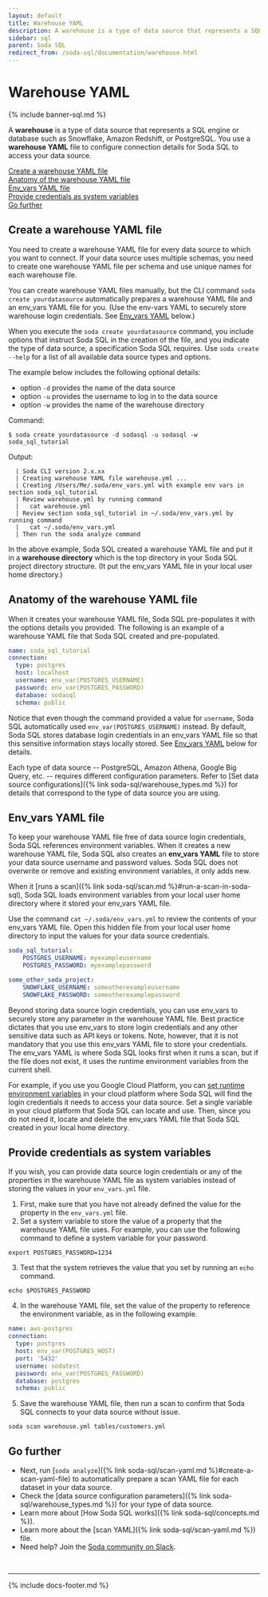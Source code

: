 ```yaml
---
layout: default
title: Warehouse YAML
description: A warehouse is a type of data source that represents a SQL engine or database. Use a warehouse YAML file to configure connection details for Soda SQL.
sidebar: sql
parent: Soda SQL
redirect_from: /soda-sql/documentation/warehouse.html
---
```


# Warehouse YAML

{% include banner-sql.md %}

A **warehouse** is a type of data source that represents a SQL engine or database such as Snowflake, Amazon Redshift, or PostgreSQL. You use a **warehouse YAML** file to configure connection details for Soda SQL to access your data source.

[Create a warehouse YAML file](#create-a-warehouse-yaml-file)<br />
[Anatomy of the warehouse YAML file](#anatomy-of-the-warehouse-yaml-file)<br />
[Env_vars YAML file](#env_vars-yaml-file)<br />
[Provide credentials as system variables](#provide-credentials-as-system-variables)<br />
[Go further](#go-further)<br />


## Create a warehouse YAML file

You need to create a warehouse YAML file for every data source to which you want to connect. If your data source uses multiple schemas, you need to create one warehouse YAML file per schema and use unique names for each warehouse file.

You can create warehouse YAML files manually, but the CLI command `soda create yourdatasource` automatically prepares a warehouse YAML file and an env_vars YAML file for you. (Use the env-vars YAML to securely store warehouse login credentials. See [Env_vars YAML](#env_vars-yaml-file) below.)

When you execute the `soda create yourdatasource` command, you include options that instruct Soda SQL in the creation of the file, and you indicate the type of data source, a specification Soda SQL requires. Use `soda create --help` for a list of all available data source types and options.

The example below includes the following optional details:
* option `-d` provides the name of the data source
* option `-u` provides the username to log in to the data source
* option `-w` provides the name of the warehouse directory


Command:
```shell
$ soda create yourdatasource -d sodasql -u sodasql -w soda_sql_tutorial
```
Output:
```shell
  | Soda CLI version 2.x.xx
  | Creating warehouse YAML file warehouse.yml ...
  | Creating /Users/Me/.soda/env_vars.yml with example env vars in section soda_sql_tutorial
  | Review warehouse.yml by running command
  |   cat warehouse.yml
  | Review section soda_sql_tutorial in ~/.soda/env_vars.yml by running command
  |   cat ~/.soda/env_vars.yml
  | Then run the soda analyze command
```

In the above example, Soda SQL created a warehouse YAML file and put it in a **warehouse directory** which is the top directory in your Soda SQL project directory structure. (It put the env_vars YAML file in your local user home directory.)


## Anatomy of the warehouse YAML file

When it creates your warehouse YAML file, Soda SQL pre-populates it with the options details you provided. The following is an example of a warehouse YAML file that Soda SQL created and pre-populated.

```yaml
name: soda_sql_tutorial
connection:
  type: postgres
  host: localhost
  username: env_var(POSTGRES_USERNAME)
  password: env_var(POSTGRES_PASSWORD)
  database: sodasql
  schema: public
```

Notice that even though the command provided a value for `username`, Soda SQL automatically used `env_var(POSTGRES_USERNAME)` instead. By default, Soda SQL stores database login credentials in an env_vars YAML file so that this sensitive information stays locally stored. See [Env_vars YAML](#env_vars-yaml-file) below for details.

Each type of data source -- PostgreSQL, Amazon Athena, Google Big Query, etc. -- requires different configuration parameters. Refer to [Set data source configurations]({% link soda-sql/warehouse_types.md %}) for details that correspond to the type of data source you are using.


## Env_vars YAML file

To keep your warehouse YAML file free of data source login credentials, Soda SQL references environment variables. When it creates a new warehouse YAML file, Soda SQL also creates an **env_vars YAML** file to store your data source username and password values. Soda SQL does not overwrite or remove and existing environment variables, it only adds new.

When it [runs a scan]({% link soda-sql/scan.md %}#run-a-scan-in-soda-sql), Soda SQL loads environment variables from your local user home directory where it stored your env_vars YAML file. 

Use the command `cat ~/.soda/env_vars.yml` to review the contents of your env_vars YAML file. Open this hidden file from your local user home directory to input the values for your data source credentials.

```yaml
soda_sql_tutorial:
    POSTGRES_USERNAME: myexampleusername
    POSTGRES_PASSWORD: myexamplepassword

some_other_soda_project:
    SNOWFLAKE_USERNAME: someotherexampleusername
    SNOWFLAKE_PASSWORD: someotherexamplepassword
```

Beyond storing data source login credentials, you can use env_vars to securely store any parameter in the warehouse YAML file. Best practice dictates that you use env_vars to store login credentials and any other sensitive data such as API keys or tokens. Note, however, that it is not mandatory that you use this env_vars YAML file to store your credentials. The env_vars YAML is where Soda SQL looks first when it runs a scan, but if the file does not exist, it uses the runtime environment variables from the current shell. 

For example, if you use you Google Cloud Platform, you can [set runtime environment variables](https://cloud.google.com/functions/docs/env-var) in your cloud platform where Soda SQL will find the login credentials it needs to access your data source. Set a single variable in your cloud platform that Soda SQL can locate and use. Then, since you do not need it, locate and delete the env_vars YAML file that Soda SQL created in your local home directory.

## Provide credentials as system variables

If you wish, you can provide data source login credentials or any of the properties in the warehouse YAML file as system variables instead of storing the values in your `env_vars.yml` file. 

1. First, make sure that you have not already defined the value for the property in the `env_vars.yml` file. 
2. Set a system variable to store the value of a property that the warehouse YAML file uses. For example, you can use the following command to define a system variable for your password.  
```shell
export POSTGRES_PASSWORD=1234
```
3. Test that the system retrieves the value that you set by running an `echo` command. 
```shell
echo $POSTGRES_PASSWORD
```
4. In the warehouse YAML file, set the value of the property to reference the environment variable, as in the following example.
```yaml
name: aws-postgres
connection:
  type: postgres
  host: env_var(POSTGRES_HOST)
  port: '5432'
  username: sodatest
  password: env_var(POSTGRES_PASSWORD)
  database: postgres
  schema: public
```
5. Save the warehouse YAML file, then run a scan to confirm that Soda SQL connects to your data source without issue.
```shell
soda scan warehouse.yml tables/customers.yml
```


## Go further

* Next, run [`soda analyze`]({% link soda-sql/scan-yaml.md %}#create-a-scan-yaml-file) to automatically prepare a scan YAML file for each dataset in your data source.
* Check the [data source configuration parameters]({% link soda-sql/warehouse_types.md %}) for your type of data source.
* Learn more about [How Soda SQL works]({% link soda-sql/concepts.md %}).
* Learn more about the [scan YAML]({% link soda-sql/scan-yaml.md %}) file.
* Need help? Join the <a href="http://community.soda.io/slack" target="_blank"> Soda community on Slack</a>.

<br />

---
{% include docs-footer.md %}